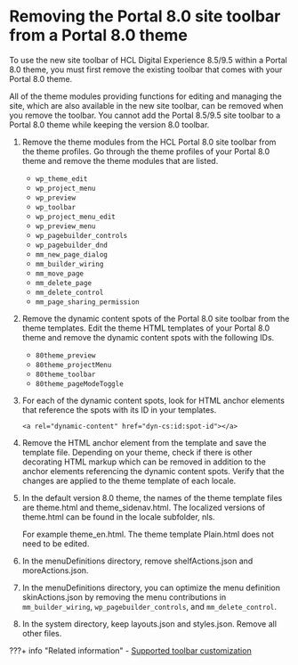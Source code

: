 # Removing the Portal 8.0 site toolbar from a Portal 8.0 theme

To use the new site toolbar of HCL Digital Experience 8.5/9.5 within a Portal 8.0 theme, you must first remove the existing toolbar that comes with your Portal 8.0 theme.

All of the theme modules providing functions for editing and managing the site, which are also available in the new site toolbar, can be removed when you remove the toolbar. You cannot add the Portal 8.5/9.5 site toolbar to a Portal 8.0 theme while keeping the version 8.0 toolbar.

1.  Remove the theme modules from the HCL Portal 8.0 site toolbar from the theme profiles. Go through the theme profiles of your Portal 8.0 theme and remove the theme modules that are listed.

    -   `wp_theme_edit`
    -   `wp_project_menu`
    -   `wp_preview`
    -   `wp_toolbar`
    -   `wp_project_menu_edit`
    -   `wp_preview_menu`
    -   `wp_pagebuilder_controls`
    -   `wp_pagebuilder_dnd`
    -   `mm_new_page_dialog`
    -   `mm_builder_wiring`
    -   `mm_move_page`
    -   `mm_delete_page`
    -   `mm_delete_control`
    -   `mm_page_sharing_permission`
2.  Remove the dynamic content spots of the Portal 8.0 site toolbar from the theme templates. Edit the theme HTML templates of your Portal 8.0 theme and remove the dynamic content spots with the following IDs.

    -   `80theme_preview`
    -   `80theme_projectMenu`
    -   `80theme_toolbar`
    -   `80theme_pageModeToggle`
3.  For each of the dynamic content spots, look for HTML anchor elements that reference the spots with its ID in your templates.

    ```
    <a rel="dynamic-content" href="dyn-cs:id:spot-id"></a>
    ```

4.  Remove the HTML anchor element from the template and save the template file. Depending on your theme, check if there is other decorating HTML markup which can be removed in addition to the anchor elements referencing the dynamic content spots. Verify that the changes are applied to the theme template of each locale.

5.  In the default version 8.0 theme, the names of the theme template files are theme.html and theme\_sidenav.html. The localized versions of theme.html can be found in the locale subfolder, nls.

    For example theme_en.html. The theme template Plain.html does not need to be edited.

6.  In the menuDefinitions directory, remove shelfActions.json and moreActions.json.

7.  In the menuDefinitions directory, you can optimize the menu definition skinActions.json by removing the menu contributions in `mm_builder_wiring`, `wp_pagebuilder_controls`, and `mm_delete_control`.

8.  In the system directory, keep layouts.json and styles.json. Remove all other files.


???+ info "Related information"
    -   [Supported toolbar customization](./../../../../../../deploy_dx/manage/migrate/planning_migration/dev_consideration/mig_plan_toolbar_customize.md)

